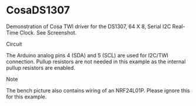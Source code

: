 CosaDS1307
====

Demonstration of Cosa TWI driver for the DS1307, 64 X 8, Serial I2C Real-Time Clock. See Screenshot.

Circuit

The Arduino analog pins 4 (SDA) and 5 (SCL) are used for I2C/TWI connection. Pullup resistors are not needed in this example as the internal pullup resistors are enabled.

Note 

The bench picture also contains wiring of an NRF24L01P. Please ignore this for this example.


